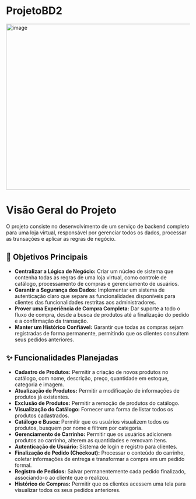 # ProjetoBD2
<img width="819" height="454" alt="image" src="https://github.com/user-attachments/assets/e490c61e-99e9-4a1a-8e14-c624f81785eb" />

# Visão Geral do Projeto

O projeto consiste no desenvolvimento de um serviço de backend completo para uma loja virtual, responsável por gerenciar todos os dados, processar as transações e aplicar as regras de negócio.

## 🎯 Objetivos Principais

- **Centralizar a Lógica de Negócio:** Criar um núcleo de sistema que contenha todas as regras de uma loja virtual, como controle de catálogo, processamento de compras e gerenciamento de usuários.
- **Garantir a Segurança dos Dados:** Implementar um sistema de autenticação claro que separe as funcionalidades disponíveis para clientes das funcionalidades restritas aos administradores.
- **Prover uma Experiência de Compra Completa:** Dar suporte a todo o fluxo de compra, desde a busca de produtos até a finalização do pedido e a confirmação da transação.
- **Manter um Histórico Confiável:** Garantir que todas as compras sejam registradas de forma permanente, permitindo que os clientes consultem seus pedidos anteriores.

## ✨ Funcionalidades Planejadas

- **Cadastro de Produtos:** Permitir a criação de novos produtos no catálogo, com nome, descrição, preço, quantidade em estoque, categoria e imagem.
- **Atualização de Produtos:** Permitir a modificação de informações de produtos já existentes.
- **Exclusão de Produtos:** Permitir a remoção de produtos do catálogo.
- **Visualização do Catálogo:** Fornecer uma forma de listar todos os produtos cadastrados.
- **Catálogo e Busca:** Permitir que os usuários visualizem todos os produtos, busquem por nome e filtrem por categoria.
- **Gerenciamento de Carrinho:** Permitir que os usuários adicionem produtos ao carrinho, alterem as quantidades e removam itens.
- **Autenticação de Usuário:** Sistema de login e registro para clientes.
- **Finalização de Pedido (Checkout):** Processar o conteúdo do carrinho, coletar informações de entrega e transformar a compra em um pedido formal.
- **Registro de Pedidos:** Salvar permanentemente cada pedido finalizado, associando-o ao cliente que o realizou.
- **Histórico de Compras:** Permitir que os clientes acessem uma tela para visualizar todos os seus pedidos anteriores.
